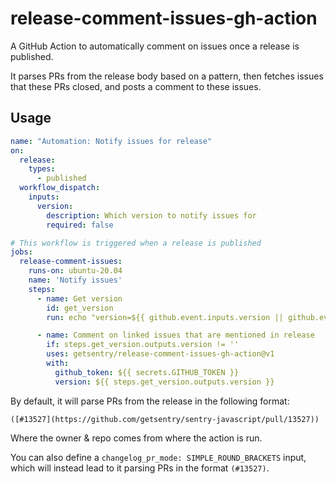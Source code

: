 # release-comment-issues-gh-action

A GitHub Action to automatically comment on issues once a release is published.

It parses PRs from the release body based on a pattern, then fetches issues that these PRs closed, and posts a comment to these issues.

## Usage

```yml
name: "Automation: Notify issues for release"
on:
  release:
    types:
      - published
  workflow_dispatch:
    inputs:
      version:
        description: Which version to notify issues for
        required: false

# This workflow is triggered when a release is published
jobs:
  release-comment-issues:
    runs-on: ubuntu-20.04
    name: 'Notify issues'
    steps:
      - name: Get version
        id: get_version
        run: echo "version=${{ github.event.inputs.version || github.event.release.tag_name }}" >> $GITHUB_OUTPUT

      - name: Comment on linked issues that are mentioned in release
        if: steps.get_version.outputs.version != ''
        uses: getsentry/release-comment-issues-gh-action@v1
        with:
          github_token: ${{ secrets.GITHUB_TOKEN }}
          version: ${{ steps.get_version.outputs.version }}
```

By default, it will parse PRs from the release in the following format:

```
([#13527](https://github.com/getsentry/sentry-javascript/pull/13527))
```

Where the owner & repo comes from where the action is run.

You can also define a `changelog_pr_mode: SIMPLE_ROUND_BRACKETS` input, which will instead lead to it parsing PRs in the format `(#13527)`.